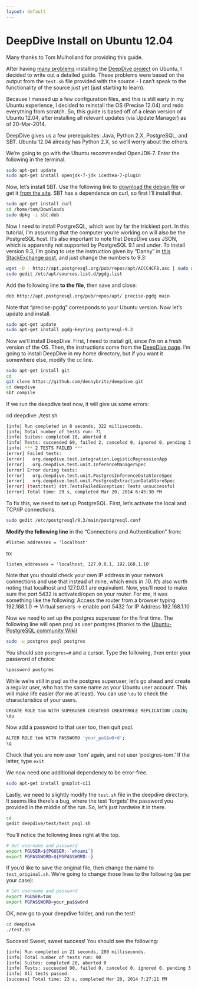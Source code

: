 ```yaml
---
layout: default
---
```


# DeepDive Install on Ubuntu 12.04

Many thanks to Tom Mulholland for providing this guide.

After having <a href="http://stackoverflow.com/questions/22469188/deepdive-installation-postgresql-error">many problems</a> installing the <a href="http://deepdive.stanford.edu/">DeepDive project</a> on Ubuntu, I decided to write out a detailed guide. These problems were based on the output from the `test.sh` file provided with the source - I can’t speak to the functionality of the source just yet (just starting to learn).

Because I messed up a few configuration files, and this is still early in my Ubuntu experience, I decided to reinstall the OS (Precise 12.04) and redo everything from scratch. So, this guide is based off of a clean version of Ubuntu 12.04, after installing all relevant updates (via Update Manager) as of 20-Mar-2014.

DeepDive gives us a few prerequisites: Java, Python 2.X, PostgreSQL, and SBT. Ubuntu 12.04 already has Python 2.X, so we’ll worry about the others.

We’re going to go with the Ubuntu recommended OpenJDK-7. Enter the following in the terminal.

```bash
sudo apt-get update
sudo apt-get install openjdk-7-jdk icedtea-7-plugin
```

Now, let’s install SBT. Use the following link to <a href="http://repo.scala-sbt.org/scalasbt/sbt-native-packages/org/scala-sbt/sbt/0.13.1/sbt.deb">download the debian file</a> or get it <a href="http://www.scala-sbt.org/release/docs/Getting-Started/Setup.html">from the site</a>. SBT has a dependence on curl, so first I’ll install that.

```bash
sudo apt-get install curl
cd /home/tom/Downloads
sudo dpkg -i sbt.deb
```

Now I need to install PostgreSQL, which was by far the trickiest part. In this tutorial, I’m assuming that the computer you’re working on will also be the PostgreSQL host. It’s also important to note that DeepDive uses JSON, which is apparently not supported by PostgreSQL 9.1 and under. To install version 9.3, I’m going to use the instruction given by “Danny” in <a href="http://askubuntu.com/questions/186610/how-do-i-upgrade-to-postgres-9-2">this StackExchange post</a>, and just change the numbers to 9.3:

```bash
wget -O - http://apt.postgresql.org/pub/repos/apt/ACCC4CF8.asc | sudo apt-key add -
sudo gedit /etc/apt/sources.list.d/pgdg.list
```

Add the following line **to the file**, then save and close:

```bash
deb http://apt.postgresql.org/pub/repos/apt/ precise-pgdg main
```

Note that “precise-pgdg” corresponds to your Ubuntu version. Now let’s update and install.

```bash
sudo apt-get update
sudo apt-get install pgdg-keyring postgresql-9.3
```

Now we’ll install DeepDive. First, I need to install git, since I’m on a fresh version of the OS. Then, the instructions come from the <a href="http://deepdive.stanford.edu/doc/basics/installation.html">DeepDive page</a>. I’m going to install DeepDive in my home directory, but if you want it somewhere else, modify the `cd` line.

```bash
sudo apt-get install git
cd
git clone https://github.com/dennybritz/deepdive.git
cd deepdive
sbt compile
```

If we run the deepdive test now, it will give us some errors:

cd deepdive ./test.sh

```bash
[info] Run completed in 8 seconds, 322 milliseconds.
[info] Total number of tests run: 71
[info] Suites: completed 18, aborted 0
[info] Tests: succeeded 69, failed 2, canceled 0, ignored 0, pending 3
[info] *** 2 TESTS FAILED ***
[error] Failed tests:
[error]   org.deepdive.test.integration.LogisticRegressionApp
[error]   org.deepdive.test.unit.InferenceManagerSpec
[error] Error during tests:
[error]   org.deepdive.test.unit.PostgresInferenceDataStoreSpec
[error]   org.deepdive.test.unit.PostgresExtractionDataStoreSpec
[error] (test:test) sbt.TestsFailedException: Tests unsuccessful
[error] Total time: 29 s, completed Mar 20, 2014 6:45:30 PM
```

To fix this, we need to set up PostgreSQL. First, let’s activate the local and TCP/IP connections.

```bash
sudo gedit /etc/postgresql/9.3/main/postgresql.conf
```

**Modify the following line** in the “Connections and Authentication” from:

`#listen addresses = 'localhost'`

to:

`listen_addresses = 'localhost, 127.0.0.1, 192.168.1.10'`

Note that you should check your own IP address in your network connections and use that instead of mine, which ends in .10. It’s also worth noting that localhost and 127.0.0.1 are equivalent. Now, you’ll need to make sure the port 5432 is activated/open on your router. For me, it was something like the following: Access the router from a browser typing 192.168.1.0 -&gt; Virtual servers -&gt; enable port 5432 for IP Address 192.168.1.10

Now we need to set up the postgres superuser for the first time. The following line will open psql as user postgres (thanks to the <a href="https://help.ubuntu.com/community/PostgreSQL">Ubuntu-PostgreSQL community Wiki</a>)

```bash
sudo -u postgres psql postgres
```

You should see `postgres=#` and a cursor. Type the following, then enter your password of choice:

```bash
\password postgres
```

While we’re still in psql as the postgres superuser, let’s go ahead and create a regular user, who has the same name as your Ubuntu user account. This will make life easier (for me at least). You can use `\du` to check the characteristics of your users.

```bash
CREATE ROLE tom WITH SUPERUSER CREATEDB CREATEROLE REPLICATION LOGIN;
\du
```

Now add a password to that user too, then quit psql.

```bash
ALTER ROLE tom WITH PASSWORD 'your_pa$$w0rd';
\q
```

Check that you are now user ‘tom’ again, and not user ‘postgres-tom.’ If the latter, type `exit`

We now need one additional dependency to be error-free.

```bash
sudo apt-get install gnuplot-x11
```

Lastly, we need to slightly modify the `test.sh` file in the deepdive directory. It seems like there’s a bug, where the test ‘forgets’ the password you provided in the middle of the run. So, let’s just hardwire it in there.

```bash
cd
gedit deepdive/test/test_psql.sh
```

You’ll notice the following lines right at the top.

```bash
# Set username and password
export PGUSER=${PGUSER:-`whoami`}
export PGPASSWORD=${PGPASSWORD:-}
```

If you’d like to save the original file, then change the name to `test_original.sh`. We’re going to change those lines to the following (as per your case):

```bash
# Set username and password
export PGUSER=tom
export PGPASSWORD=your_pa$$w0rd
```

OK, now go to your deepdive folder, and run the test!

```bash
cd deepdive
./test.sh
```

Success! Sweet, sweet success! You should see the following:

```bash
[info] Run completed in 21 seconds, 280 milliseconds.
[info] Total number of tests run: 90
[info] Suites: completed 20, aborted 0
[info] Tests: succeeded 90, failed 0, canceled 0, ignored 0, pending 3
[info] All tests passed.
[success] Total time: 23 s, completed Mar 20, 2014 7:27:21 PM
```

